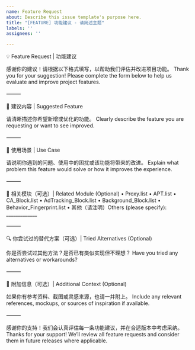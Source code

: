 ```yaml
---
name: Feature Request
about: Describe this issue template's purpose here.
title: "[FEATURE] 功能建议 - 请简述主题"
labels: ''
assignees: ''

---
```


💡 Feature Request | 功能建议

感谢你的建议！请根据以下格式填写，以帮助我们评估并改进项目功能。
Thank you for your suggestion! Please complete the form below to help us evaluate and improve project features.

⸻

🎯 建议内容 | Suggested Feature

请清晰描述你希望新增或优化的功能。
Clearly describe the feature you are requesting or want to see improved.

⸻

📌 使用场景 | Use Case

请说明你遇到的问题、使用中的困扰或该功能将带来的改进。
Explain what problem this feature would solve or how it improves the experience.

⸻

🧩 相关模块（可选）| Related Module (Optional)
	•	Proxy.list
	•	APT.list
	•	CA_Block.list
	•	AdTracking_Block.list
	•	Background_Block.list
	•	Behavior_Fingerprint.list
	•	其他（请注明）Others (please specify): _____________

⸻

🔍 你尝试过的替代方案（可选）| Tried Alternatives (Optional)

你是否尝试过其他方法？是否已有类似实现但不理想？
Have you tried any alternatives or workarounds?

⸻

📎 附加信息（可选）| Additional Context (Optional)

如果你有参考资料、截图或灵感来源，也请一并附上。
Include any relevant references, mockups, or sources of inspiration if available.

⸻

感谢你的支持！我们会认真评估每一条功能建议，并在合适版本中考虑采纳。
Thanks for your support! We’ll review all feature requests and consider them in future releases where applicable.

